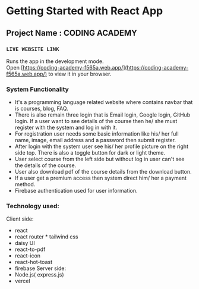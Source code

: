 # Getting Started with React App


## Project Name : CODING ACADEMY



### `LIVE WEBSITE LINK`

Runs the app in the development mode.\
Open [https://coding-academy-f565a.web.app/](https://coding-academy-f565a.web.app/) to view it in your browser.




### System Functionality
* It's a programming language related website where contains navbar that is courses, blog, FAQ.
* There is also remain three login that is Email login, Google login, GitHub login. If a user want to see details of the course then he/ she must register with the system and log in with it.
* For registration user needs some basic information like his/ her full name, image, email address and a password then submit register. 
* After login with the system user see his/ her profile picture on the right side top. There is also a toggle button for dark or light theme.
* User select course from the left side but without log in user can't see the details of the course. 
* User also download pdf of the course details from the download button.
* If a user get a premium access then system direct him/ her a payment method. 
* Firebase authentication used for user information.

### Technology used:
Client side:
* react
* react router
* tailwind css
* daisy UI
* react-to-pdf
* react-icon
* react-hot-toast
* firebase
Server side: 
* Node.js( express.js)
* vercel